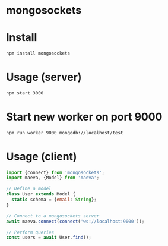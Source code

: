 mongosockets
===

# Install

```bash
npm install mongosockets
```

# Usage (server)

```bash
npm start 3000
```

# Start new worker on port 9000

```bash
npm run worker 9000 mongodb://localhost/test
```

# Usage (client)

```javascript
import {connect} from 'mongosockets';
import maeva, {Model} from 'maeva';

// Define a model
class User extends Model {
  static schema = {email: String};
}

// Connect to a mongosockets server
await maeva.connect(connect('ws://localhost:9000'));

// Perform queries
const users = await User.find();
```
